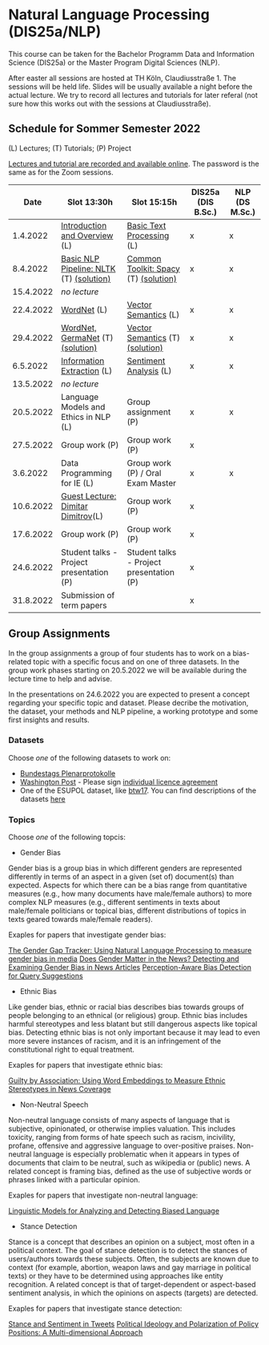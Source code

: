 # Natural Language Processing (DIS25a/NLP)

This course can be taken for the Bachelor Programm Data and Information Science (DIS25a) or the Master Program Digital Sciences (NLP).

After easter all sessions are hosted at TH Köln, Claudiusstraße 1. The sessions will be held life. Slides will be usually available a night before the actual lecture. We try to record all lectures and tutorials for later referal (not sure how this works out with the sessions at Claudiusstraße).

## Schedule for Sommer Semester 2022

(L) Lectures; (T) Tutorials; (P) Project

[Lectures and tutorial are recorded and available online](https://th-koeln.sciebo.de/s/Col70bcubHhymJx). The password is the same as for the Zoom sessions. 

| Date      | Slot 13:30h                              | Slot 15:15h                              | DIS25a (DIS B.Sc.) | NLP (DS M.Sc.) |
|-----------|------------------------------------------|------------------------------------------|--------------------|----------------|
| 1.4.2022  | [Introduction and Overview](slides/DIS25-01-Introduction.pdf) (L)            | [Basic Text Processing](slides/DIS25-02-BasicTextProcessing.pdf) (L)                | x                  | x              |
| 8.4.2022  | [Basic NLP Pipeline: NLTK](tutorial/DIS25-01-tut-basicPipeline.md) (T) [(solution)](tutorial/DIS25_1_solution.ipynb)              | [Common Toolkit: Spacy](tutorial/DIS25-02-tut-SpacyNLTK.md) (T) [(solution)](tutorial/DIS25_2_solution.ipynb)         | x                  | x              |
| 15.4.2022 | _no lecture_                             |                                          |                    |                |
| 22.4.2022 | [WordNet](slides/DIS25-03-WordNet.pdf) (L) | [Vector Semantics](slides/DIS25-04-VectorSemantics.pdf) (L)| x                  | x              |
| 29.4.2022 | [WordNet, GermaNet](tutorial/DIS25-03-tut-WordNet.md) (T) [(solution)](tutorial/DIS25_3_solution.ipynb)                  | [Vector Semantics](tutorial/DIS25-04-tut-VectorSemantics.md) (T)   [(solution)](tutorial/DIS25_4_solution.ipynb)                  | x                  | x              |
| 6.5.2022  | [Information Extraction](slides/DIS25-05-infoextract.pdf) (L)               | [Sentiment Analysis](slides/DIS25-06-sentimentAnalysis.pdf) (L)                   | x                  | x              |
| 13.5.2022 | _no lecture_                             |                                          |                    |                |
| 20.5.2022 | Language Models and Ethics in NLP (L)    | Group assignment (P)                     | x                  | x              |
| 27.5.2022 | Group work (P)                           | Group work (P)                           | x                  |                |
| 3.6.2022  | Data Programming for IE (L)              | Group work (P) / Oral Exam Master        | x                  | x              |
| 10.6.2022 | [Guest Lecture: Dimitar Dimitrov](data/guest_lecture.md)(L)                        | Group work (P)                           | x                  |                |
| 17.6.2022 | Group work (P)                           | Group work (P)                           | x                  |                |
| 24.6.2022 | Student talks - Project presentation (P) | Student talks - Project presentation (P) | x                  |                |
| 31.8.2022 | Submission of term papers                |                                          | x                  |                |

## Group Assignments

In the group assignments a group of four students has to work on a bias-related topic with a specific focus and on one of three datasets. In the group work phases starting on 20.5.2022 we will be available during the lecture time to help and advise. 

In the presentations on 24.6.2022 you are expected to present a concept regarding your specific topic and dataset. Please decribe the motivation, the dataset, your methods and NLP pipeline, a working prototype and some first insights and results.

### Datasets 

Choose *one* of the following datasets to work on:

* [Bundestags Plenarprotokolle](https://www.bundestag.de/services/opendata)
* [Washington Post](https://github.com/irgroup/datasets/tree/master/WAPostv4) - Please sign [individual licence agreement](https://trec.nist.gov/data/wapost/Individual%20Application.pdf)
* One of the ESUPOL dataset, like [btw17](https://zenodo.org/record/1494858#.YoOgvS8Rpqs). You can find descriptions of the datasets [here](data/ESuPol_Datensätze_Übersicht.pdf)

### Topics

Choose *one* of the following topcis: 

* Gender Bias

Gender bias is a group bias in which different genders are represented differently in terms of an aspect in a given (set of) document(s) than expected. Aspects for which there can be a bias range from quantitative measures (e.g., how many documents have male/female authors) to  more complex NLP measures (e.g., different sentiments in texts about male/female politicians or topical bias, different distributions of topics in texts geared towards male/female readers).

Exaples for papers that investigate gender bias:

[The Gender Gap Tracker: Using Natural Language Processing to measure gender bias in media](https://journals.plos.org/plosone/article?id=10.1371/journal.pone.0245533)
[Does Gender Matter in the News? Detecting and Examining Gender Bias in News Articles](https://dl.acm.org/doi/10.1145/3442442.3452325)
[Perception-Aware Bias Detection for Query Suggestions](https://link.springer.com/content/pdf/10.1007%2F978-3-030-78818-6.pdf)

* Ethnic Bias

Like gender bias, ethnic or racial bias describes bias towards groups of people belonging to an ethnical (or religious) group. Ethnic bias includes harmful stereotypes and less blatant but still dangerous aspects like topical bias. Detecting ethnic bias is not only important because it may lead to even more severe instances of racism, and it is an infringement of the constitutional right to equal treatment.

Exaples for papers that investigate ethnic bias:

[Guilty by Association: Using Word Embeddings to Measure Ethnic Stereotypes in News Coverage](https://doi.org/10.1177/1077699020932304)

* Non-Neutral Speech

Non-neutral language consists of many aspects of language that is subjective, opinionated, or otherwise implies valuation. This includes toxicity, ranging from forms of hate speech such as racism, incivility, profane, offensive and aggressive language to over-positive praises. Non-neutral language is especially problematic when it appears in types of documents that claim to be neutral, such as wikipedia or (public) news. A related concept is framing bias, defined as the use of subjective words or phrases linked with a particular opinion.

Exaples for papers that investigate non-neutral language:

[Linguistic Models for Analyzing and Detecting Biased Language](https://aclanthology.org/P13-1162.pdf)

* Stance Detection

Stance is a concept that describes an opinion on a subject, most often in a political context. The goal of stance detection is to detect the stances of users/authors towards these subjects. Often, the subjects are known due to context (for example, abortion, weapon laws and gay marriage in political texts) or they have to be determined using approaches like entity recognition. A related concept is that of target-dependent or aspect-based sentiment analysis, in which the opinions on aspects (targets) are detected.

Exaples for papers that investigate stance detection:

[Stance and Sentiment in Tweets](https://dl.acm.org/doi/10.1145/3003433)
[Political Ideology and Polarization of Policy Positions: A Multi-dimensional Approach](https://arxiv.org/abs/2106.14387)
